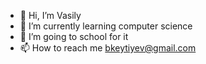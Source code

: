 - 👋 Hi, I’m Vasily
- 🌱 I’m currently learning computer science
- 💞️ I’m going to school for it
- 📫 How to reach me bkeytiyev@gmail.com

<!---
kvasily/kvasily is a ✨ special ✨ repository because its `README.md` (this file) appears on your GitHub profile.
You can click the Preview link to take a look at your changes.
--->
